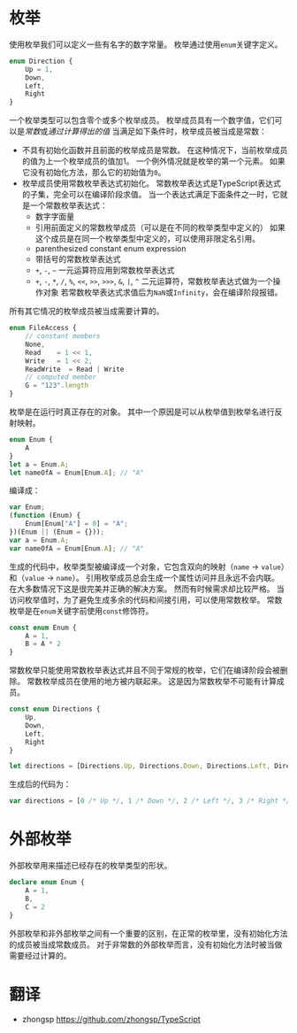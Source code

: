 # 枚举

使用枚举我们可以定义一些有名字的数字常量。
枚举通过使用`enum`关键字定义。

```ts
enum Direction {
    Up = 1,
    Down,
    Left,
    Right
}
```

一个枚举类型可以包含零个或多个枚举成员。
枚举成员具有一个数字值，它们可以是*常数*或*通过计算得出的值*
当满足如下条件时，枚举成员被当成是常数：

* 不具有初始化函数并且前面的枚举成员是常数。
    在这种情况下，当前枚举成员的值为上一个枚举成员的值加1。
    一个例外情况就是枚举的第一个元素。
    如果它没有初始化方法，那么它的初始值为`0`。
* 枚举成员使用常数枚举表达式初始化。
    常数枚举表达式是TypeScript表达式的子集，完全可以在编译阶段求值。
    当一个表达式满足下面条件之一时，它就是一个常数枚举表达式：
    * 数字字面量
    * 引用前面定义的常数枚举成员（可以是在不同的枚举类型中定义的）
        如果这个成员是在同一个枚举类型中定义的，可以使用非限定名引用。
    * parenthesized constant enum expression
    * 带括号的常数枚举表达式
    * `+`, `-`, `~` 一元运算符应用到常数枚举表达式
    * `+`, `-`, `*`, `/`, `%`, `<<`, `>>`, `>>>`, `&`, `|`, `^` 二元运算符，常数枚举表达式做为一个操作对象
    若常数枚举表达式求值后为`NaN`或`Infinity`，会在编译阶段报错。

所有其它情况的枚举成员被当成需要计算的。

```ts
enum FileAccess {
    // constant members
    None,
    Read    = 1 << 1,
    Write   = 1 << 2,
    ReadWrite  = Read | Write
    // computed member
    G = "123".length
}
```

枚举是在运行时真正存在的对象。
其中一个原因是可以从枚举值到枚举名进行反射映射。

```ts
enum Enum {
    A
}
let a = Enum.A;
let nameOfA = Enum[Enum.A]; // "A"
```

编译成：

```js
var Enum;
(function (Enum) {
    Enum[Enum["A"] = 0] = "A";
})(Enum || (Enum = {}));
var a = Enum.A;
var nameOfA = Enum[Enum.A]; // "A"
```

生成的代码中，枚举类型被编译成一个对象，它包含双向的映射（`name` -> `value`）和（`value` -> `name`）。
引用枚举成员总会生成一个属性访问并且永远不会内联。
在大多数情况下这是很完美并正确的解决方案。
然而有时候需求却比较严格。
当访问枚举值时，为了避免生成多余的代码和间接引用，可以使用常数枚举。
常数枚举是在`enum`关键字前使用`const`修饰符。

```ts
const enum Enum {
    A = 1,
    B = A * 2
}
```

常数枚举只能使用常数枚举表达式并且不同于常规的枚举，它们在编译阶段会被删除。
常数枚举成员在使用的地方被内联起来。
这是因为常数枚举不可能有计算成员。

```ts
const enum Directions {
    Up,
    Down,
    Left,
    Right
}

let directions = [Directions.Up, Directions.Down, Directions.Left, Directions.Right]
```

生成后的代码为：

```js
var directions = [0 /* Up */, 1 /* Down */, 2 /* Left */, 3 /* Right */];
```

# 外部枚举

外部枚举用来描述已经存在的枚举类型的形状。

```ts
declare enum Enum {
    A = 1,
    B,
    C = 2
}
```

外部枚举和非外部枚举之间有一个重要的区别，在正常的枚举里，没有初始化方法的成员被当成常数成员。
对于非常数的外部枚举而言，没有初始化方法时被当做需要经过计算的。

# 翻译
- zhongsp   https://github.com/zhongsp/TypeScript